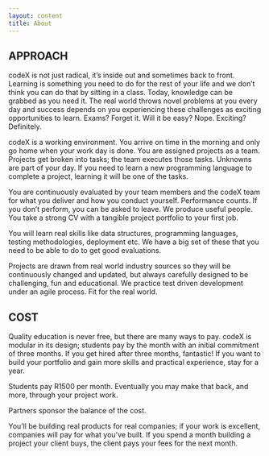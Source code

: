 ```yaml
---
layout: content
title: About
---
```



## APPROACH

codeX is not just radical, it’s inside out and sometimes back to front. Learning is something you need to do for the rest of your life and we don’t think you can do that by sitting in a class. Today, knowledge can be grabbed as you need it. The real world throws novel problems at you every day and success depends on you experiencing these challenges as exciting opportunities to learn. Exams? Forget it. Will it be easy? Nope. Exciting? Definitely.

codeX is a working environment. You arrive on time in the morning and only go home when your work day is done.  You are assigned projects as a team. Projects get broken into tasks; the team executes those tasks. Unknowns are part of your day. If you need to learn a new programming language to complete a project, learning it will be one of the tasks.

You are continuously evaluated by your team members and the codeX team for what you deliver and how you conduct yourself. Performance counts. If you don’t perform, you can be asked to leave. We produce useful people. You take a strong CV with a tangible project portfolio to your first job.

You will learn real skills like data structures, programming languages, testing methodologies, deployment etc. We have a big set of these that you need to be able to do to get good evaluations. 

Projects are drawn from real world industry sources so they will be continuously changed and updated, but always carefully designed to be challenging, fun and educational. We practice test driven development under an agile process. Fit for the real world.

## COST

Quality education is never free, but there are many ways to pay. codeX is modular in its design; students pay by the month with an initial commitment of three months. If you get hired after three months, fantastic! If you want to build your portfolio and gain more skills and practical experience, stay for a year.

Students pay R1500 per month. Eventually you may make that back, and more, through your project work.

Partners sponsor the balance of the cost.

You’ll be building real products for real companies; if your work is excellent, companies will pay for what you’ve built. If you spend a month building a project your client buys, the client pays your fees for the next month.